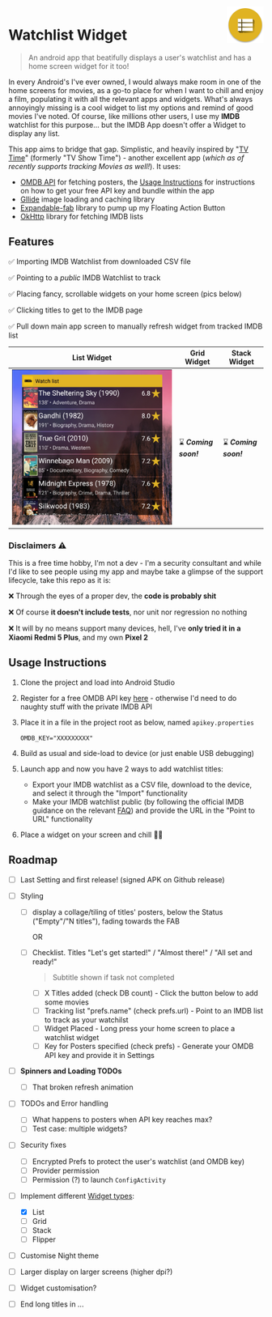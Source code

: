 <img src="app/src/main/res/mipmap-hdpi/ic_launcher.png" align="right"/>

# Watchlist Widget

> An android app that beatifully displays a user's watchlist and has a home screen widget for it too! 

In every Android's I've ever owned, I would always make room in one of the home screens for movies, as a go-to place for when I want to chill and enjoy a film, populating it with all the relevant apps and widgets. What's always annoyingly missing is a cool widget to list my options and remind of good movies I've noted. Of course, like millions other users, I use my **IMDB** watchlist for this purpose... but the IMDB App doesn't offer a Widget to display any list.

This app aims to bridge that gap. Simplistic, and heavily inspired by "[TV Time](https://www.tvtime.com/)" (formerly "TV Show Time") - another excellent app (*which as of recently supports tracking Movies as well!*). It uses:

* [OMDB API](http://www.omdbapi.com/) for fetching posters, the [Usage Instructions](#usage-instructions) for instructions on how to get your free API key and bundle within the app 
* [Gllide](https://github.com/bumptech/glide) image loading and caching library
* [Expandable-fab](https://github.com/nambicompany/expendable-fab) library to pump up my Floating Action Button
* [OkHttp](https://square.github.io/okhttp/) library for fetching IMDB lists 





## Features

:white_check_mark: ​Importing IMDB Watchlist from downloaded CSV file

:white_check_mark: ​Pointing to a *public* IMDB Watchlist to track

:white_check_mark: Placing fancy, scrollable widgets on your home screen (pics below)

:white_check_mark: Clicking titles to get to the IMDB page

:white_check_mark: Pull down main app screen to manually refresh widget from tracked IMDB list 

| List Widget                 | Grid Widget                    | Stack Widget                   |
| --------------------------- | ------------------------------ | ------------------------------ |
| ![](listwidget-cropped.jpg) | :hourglass: ***Coming soon!*** | :hourglass: ***Coming soon!*** |





### Disclaimers :warning:

This is a free time hobby, I'm not a dev - I'm a security consultant and while I'd like to see people using my app and maybe take a glimpse of the support lifecycle, take this repo as it is:

:x: Through the eyes of a proper dev, the **code is probably shit**

:x: Of course **it doesn't include tests**, nor unit nor regression no nothing

:x: It will by no means support many devices, hell, I've **only tried it in a Xiaomi Redmi 5 Plus**, and my own **Pixel 2**



## Usage Instructions

1. Clone the project and load into Android Studio

2. Register for a free OMDB API key [here](http://www.omdbapi.com/apikey.aspx)  - otherwise I'd need to do naughty stuff with the private IMDB API 

3. Place it in a file in the project root as below, named `apikey.properties`

   ```
   OMDB_KEY="XXXXXXXXX"
   ```

4. Build as usual and side-load to device (or just enable USB debugging)

5. Launch app and now you have 2 ways to add watchlist titles:

   * Export your IMDB watchlist as a CSV file, download to the device, and select it through the "Import" functionality
   * Make your IMDB watchlist public (by following the official IMDB guidance on the relevant [FAQ](https://help.imdb.com/article/imdb/track-movies-tv/watchlist-faq/G9PA556494DM8YBA#)) and provide the URL in the "Point to URL"  functionality

6. Place a widget on your screen and chill :popcorn::popcorn:



## Roadmap

- [ ] Last Setting and first release! (signed APK on Github release)

- [ ] Styling
  - [ ] display a collage/tiling of titles' posters, below the Status ("Empty"/"N titles"), fading towards the FAB 

    OR

  - [ ] Checklist. Titles "Let's get started!" / "Almost there!" / "All set and ready!"

    > Subtitle shown if task not completed

    - [ ] X Titles added (check DB count) - Click the button below to add some movies
    - [ ] Tracking list "prefs.name" (check prefs.url) - Point to an IMDB list to track as your watchilst
    - [ ] Widget Placed - Long press your home screen to place a watchlist widget
    - [ ] Key for Posters specified (check prefs) - Generate your OMDB API key and provide it in Settings

- [ ] **Spinners and Loading TODOs**
  
  - [ ] That broken refresh animation
  
- [ ] TODOs and Error handling 
  - [ ] What happens to posters when API key reaches max?
  - [ ] Test case: multiple widgets?
  
- [ ] Security fixes
  - [ ] Encrypted Prefs to protect the user's watchlist (and OMDB key)
  - [ ] Provider permission
  - [ ] Permission (?) to launch `ConfigActivity`
  
- [ ] Implement different  [Widget types](https://developer.android.com/guide/topics/appwidgets/collections):
  - [x] List
  - [ ] Grid
  - [ ] Stack
  - [ ] Flipper

- [ ] Customise Night theme

- [ ] Larger display on larger screens (higher dpi?)

- [ ] Widget customisation?

- [ ] 
  End long titles in ...

